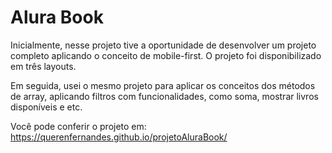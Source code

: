 # Alura Book

Inicialmente, nesse projeto tive a oportunidade de desenvolver um projeto completo aplicando o conceito de mobile-first. O projeto foi disponibilizado em três layouts. 

Em seguida, usei o mesmo projeto para aplicar os conceitos dos métodos de array, aplicando filtros com funcionalidades, como soma, mostrar livros disponíveis e etc. 

Você pode conferir o projeto em: https://querenfernandes.github.io/projetoAluraBook/
